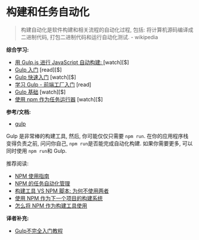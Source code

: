 # 构建和任务自动化


>构建自动化是软件构建和相关流程的自动化过程, 包括: 将计算机源码编译成二进制代码, 打包二进制代码和运行自动化测试. - wikipedia

**综合学习:**

* [用 Gulp.js 进行 JavaScript 自动构建: ](http://www.pluralsight.com/courses/javascript-build-automation-gulpjs) [watch][$]
* [Gulp 入门](https://www.packtpub.com/web-development/getting-started-gulp) [read][$]
* [Gulp 快速入门](https://www.packtpub.com/web-development/rapid-gulp-video) [watch][$]
* [学习 Gulp - 前端工厂入门](http://hmphry.com/gulp) [read]
* [Gulp 基础](http://teamtreehouse.com/library/gulp-basics) [watch][$]
* [使用 npm 作为任务运行器](http://teamtreehouse.com/library/using-npm-as-a-task-runner) [watch][$]

**参考/文档:**

* [gulp](c-users-fuguo-appdata-local-temp-gitbook2lark-153a3022d07bea00fb)

Gulp 是非常棒的构建工具, 然后, 你可能仅仅只需要 `npm run`. 在你的应用程序栈变得负责之前, 问问你自己, `npm run`是否能完成自动化构建. 如果你需要更多, 可以同时使用 `npm run`和 Gulp.

推荐阅读:

* [NPM 使用指南](http://www.sitepoint.com/guide-to-npm-as-a-build-tool/)
* [NPM 的任务自动化管理](http://substack.net/task_automation_with_npm_run)
* [构建工具 VS NPM 脚本: 为何不使用两者](http://engineering.hobsons.com/2015/06/26/build-tools-vs-npm-scripts-why-not-both/)
* [使用 NPM 作为下一个项目的构建系统](https://drublic.de/blog/npm-builds)
* [怎么将 NPM 作为构建工具使用](http://blog.keithcirkel.co.uk/how-to-use-npm-as-a-build-tool/)

**译者补充:**

* [Gulp不完全入门教程](c-users-fuguo-appdata-local-temp-gitbook2lark-153a3022d07bea00fb)
